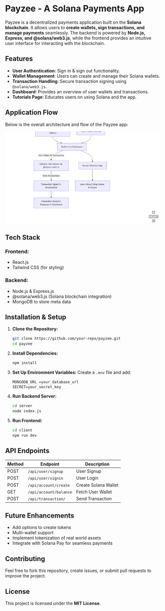 # Payzee - A Solana Payments App

Payzee is a decentralized payments application built on the **Solana blockchain**. It allows users to **create wallets, sign transactions, and manage payments** seamlessly. The backend is powered by **Node.js, Express, and @solana/web3.js**, while the frontend provides an intuitive user interface for interacting with the blockchain.

## Features

- **User Authentication**: Sign in & sign out functionality.
- **Wallet Management**: Users can create and manage their Solana wallets.
- **Transaction Handling**: Secure transaction signing using `@solana/web3.js`.
- **Dashboard**: Provides an overview of user wallets and transactions.
- **Tutorials Page**: Educates users on using Solana and the app.

## Application Flow

Below is the overall architecture and flow of the Payzee app:

![Application Flow](/workflow.png)

## Tech Stack

### Frontend:

- React.js
- Tailwind CSS (for styling)

### Backend:

- Node.js & Express.js
- @solana/web3.js (Solana blockchain integration)
- MongoDB to store meta data

## Installation & Setup

1. **Clone the Repository:**

   ```sh
   git clone https://github.com/your-repo/payzee.git
   cd payzee
   ```

2. **Install Dependencies:**

   ```sh
   npm install
   ```

3. **Set Up Environment Variables:**
   Create a `.env` file and add:

   ```env
   MONGODB_URL =your_database_url
   SECRET=your_secret_key
   ```

4. **Run Backend Server:**

   ```sh
   cd server
   node index.js
   ```

5. **Run Frontend:**
   ```sh
   cd client
   npm run dev
   ```

## API Endpoints

| Method | Endpoint               | Description          |
| ------ | ---------------------- | -------------------- |
| POST   | `/api/user/signup`     | User Signup          |
| POST   | `/api/user/signin`     | User Login           |
| POST   | `/api/account/create`  | Create Solana Wallet |
| GET    | `/api/account/balance` | Fetch User Wallet    |
| POST   | `/api/transaction/`    | Send Transaction     |

## Future Enhancements

- Add options to create tokens
- Multi-wallet support
- Implement tokenization of real world assets
- Integrate with Solana Pay for seamless payments

## Contributing

Feel free to fork this repository, create issues, or submit pull requests to improve the project.

## License

This project is licensed under the **MIT License**.
